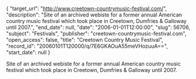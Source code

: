 {
  "target_url": "http://www.creetown-countrymusic-festival.com/", 
  "description": "Site of an archived webiste for a former annual American country music festival which took place in Creetown, Dumfries & Galloway until 2007.", 
  "end_date": null, 
  "date": "2006-01-01T12:00:00", 
  "slug": 56706, 
  "subject": "Festivals", 
  "publisher": "creetown-countrymusic-festival.com", 
  "open_access": false, 
  "title": "Creetown Country Music Festival", 
  "record_id": "20060101T120000/q/7E6GKAOuA55meVHozuuA==", 
  "start_date": null
}

Site of an archived webiste for a former annual American country music festival which took place in Creetown, Dumfries & Galloway until 2007.